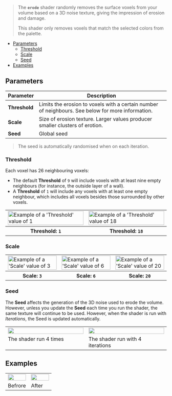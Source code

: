 > The **`erode`** shader randomly removes the surface voxels from your volume based on a 3D noise texture, giving the impression of erosion and damage.
> 
> This shader only removes voxels that match the selected colors from the palette.

<!-- TOC -->
- [Parameters](#parameters)
  - [Threshold](#threshold)
  - [Scale](#scale)
  - [Seed](#seed)
- [Examples](#examples)

## Parameters

Parameter | Description
--------- | -----------
**Threshold** | Limits the erosion to voxels with a certain number of neighbours. See below for more information.
**Scale** | Size of erosion texture. Larger values producer smaller clusters of erotion.
**Seed**   | Global seed

> The seed is automatically randomised when on each iteration.

### Threshold

Each voxel has 26 neighbouring voxels:

- The default **Threshold** of `9` will include voxels with at least nine empty neighbours (for instance, the outside layer of a wall).
- A **Threshold** of `1` will include any voxels with at least one empty neighbour, which includes all voxels besides those surrounded by other voxels.

<!-- SAMPLE erode threshold 2 -->
<table>
	<tr>
		<td width="50%"><img width="100%" src="https://s3.amazonaws.com/misc.lachlanmcdonald.com/magicavoxel-shaders/0.13.0/erosion_threshold1.jpg" alt="Example of a 'Threshold' value of 1"></td>
		<td width="50%"><img width="100%" src="https://s3.amazonaws.com/misc.lachlanmcdonald.com/magicavoxel-shaders/0.13.0/erosion_threshold18.jpg" alt="Example of a 'Threshold' value of 18"></td>
	</tr>
	<tr>
		<th>Threshold: <code>1</code></th>
		<th>Threshold: <code>18</code></th>
	</tr>
</table>
<!-- END -->

### Scale

<!-- SAMPLE erode scale 3 -->
<table>
	<tr>
		<td width="33.33%"><img width="100%" src="https://s3.amazonaws.com/misc.lachlanmcdonald.com/magicavoxel-shaders/0.13.0/erosion_scale3.jpg" alt="Example of a 'Scale' value of 3"></td>
		<td width="33.33%"><img width="100%" src="https://s3.amazonaws.com/misc.lachlanmcdonald.com/magicavoxel-shaders/0.13.0/erosion_scale6.jpg" alt="Example of a 'Scale' value of 6"></td>
		<td width="33.33%"><img width="100%" src="https://s3.amazonaws.com/misc.lachlanmcdonald.com/magicavoxel-shaders/0.13.0/erosion_scale20.jpg" alt="Example of a 'Scale' value of 20"></td>
	</tr>
	<tr>
		<th>Scale: <code>3</code></th>
		<th>Scale: <code>6</code></th>
		<th>Scale: <code>20</code></th>
	</tr>
</table>
<!-- END -->

### Seed

The **Seed** affects the generation of the 3D noise used to erode the volume. However, unless you update the **Seed** each time you run the shader, the same texture will continue to be used. However, when the shader is run with _Iterations_, the Seed is updated automatically.

<!-- SAMPLE erode iterations 2 -->
<table>
	<tr>
		<td width="50%"><img width="100%" src="https://s3.amazonaws.com/misc.lachlanmcdonald.com/magicavoxel-shaders/0.13.0/erosions_runs4.jpg" alt=""></td>
		<td width="50%"><img width="100%" src="https://s3.amazonaws.com/misc.lachlanmcdonald.com/magicavoxel-shaders/0.13.0/erosion_iterations4.jpg" alt=""></td>
	</tr>
	<tr>
		<td valign="top">The shader run 4 times</td>
		<td valign="top">The shader run with 4 iterations</td>
	</tr>
</table>
<!-- END -->

## Examples

<!-- SAMPLE erode exmaples 2 -->
<table>
	<tr>
		<td width="50%"><img width="100%" src="https://s3.amazonaws.com/misc.lachlanmcdonald.com/magicavoxel-shaders/0.13.0/erosion_base.jpg" alt=""></td>
		<td width="50%"><img width="100%" src="https://s3.amazonaws.com/misc.lachlanmcdonald.com/magicavoxel-shaders/0.13.0/erosion_scale6.jpg" alt=""></td>
	</tr>
	<tr>
		<td valign="top">Befrore</td>
		<td valign="top">After</td>
	</tr>
</table>
<!-- END -->

